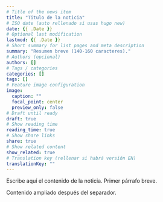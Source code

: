 ```yaml
---
# Title of the news item
title: "Titulo de la noticia"
# ISO date (auto rellenado si usas hugo new)
date: {{ .Date }}
# Optional last modification
lastmod: {{ .Date }}
# Short summary for list pages and meta description
summary: "Resumen breve (140-160 caracteres)."
# Authors (opcional)
authors: []
# Tags / categories
categories: []
tags: []
# Feature image configuration
image:
  caption: ""
  focal_point: center
  preview_only: false
# Draft until ready
draft: true
# Show reading time
reading_time: true
# Show share links
share: true
# Show related content
show_related: true
# Translation key (rellenar si habrá versión EN)
translationKey: ""
---
```


Escribe aquí el contenido de la noticia. Primer párrafo breve.

<!--more-->

Contenido ampliado después del separador.
